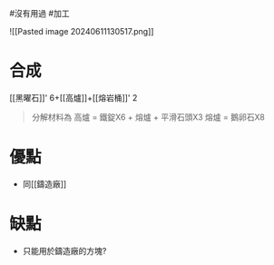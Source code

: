 #沒有用過 #加工 

![[Pasted image 20240611130517.png]]
# 合成
[[黑曜石]]' 6+[[高爐]]+[[熔岩桶]]' 2
> 分解材料為
	高爐 = 鐵錠X6 + 熔爐 + 平滑石頭X3
	熔爐 = 鵝卵石X8
# 優點
- 同[[鑄造廠]]
# 缺點
- 只能用於鑄造廠的方塊?